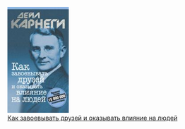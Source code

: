 ![](Как%20завоевывать%20друзей%20и%20оказывать%20влияние%20на%20людей.jpg)  
[Как завоевывать друзей и оказывать влияние на людей](Как%20завоевывать%20друзей%20и%20оказывать%20влияние%20на%20людей.md)
